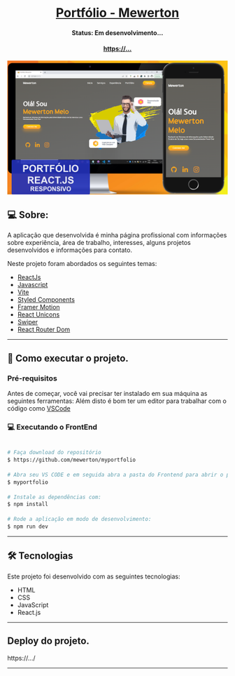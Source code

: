 <p align="center">
  <h1 align="center"><a href="#">Portfólio - Mewerton</a></h1>
</p>

<h4 align="center"> 
	 Status: Em desenvolvimento...
</h4>
<p align="center">
  <h4 align="center"><a href="#">https://...</a></h4>
</p>

<p align="center">
  <img width="800" src="./src/assets/musicapp.png">
</p>

## 💻 Sobre:

A aplicação que desenvolvida é minha página profissional com informações sobre experiência, área de trabalho, interesses, alguns projetos desenvolvidos e informações para contato.

Neste projeto foram abordados os seguintes temas:

- [ReactJs](https://reactjs.org)
- [Javascript](https://developer.mozilla.org/pt-BR/docs/Web/JavaScript)
- [Vite](https://vitejs.dev/)
- [Styled Components](https://styled-components.com/)
- [Framer Motion](https://www.npmjs.com/package/framer-motion)
- [React Unicons](https://www.npmjs.com/package/@iconscout/react-unicons)
- [Swiper](https://swiperjs.com/)
- [React Router Dom](https://react-icons.github.io/react-icons/)
---

## 🚀 Como executar o projeto.

### Pré-requisitos

Antes de começar, você vai precisar ter instalado em sua máquina as seguintes ferramentas:
Além disto é bom ter um editor para trabalhar com o código como [VSCode](https://code.visualstudio.com/)


### 💻 Executando o FrontEnd

```bash

# Faça download do repositório
$ https://github.com/mewerton/myportfolio

# Abra seu VS CODE e em seguida abra a pasta do Frontend para abrir o projeto
$ myportfolio

# Instale as dependências com:
$ npm install

# Rode a aplicação em modo de desenvolvimento:
$ npm run dev

```
---

## 🛠 Tecnologias

Este projeto foi desenvolvido com as seguintes tecnologias:

- HTML
- CSS
- JavaScript
- React.js

---

## Deploy do projeto.
https://.../


---
